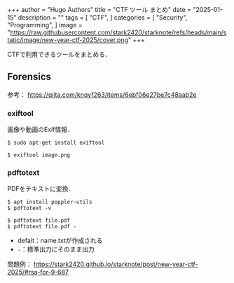 +++
author = "Hugo Authors"
title = "CTF ツール まとめ"
date = "2025-01-15"
description = ""
tags = [
    "CTF",
]
categories = [
    "Security",
    "Programming",
]
image = "https://raw.githubusercontent.com/stark2420/starknote/refs/heads/main/static/image/new-year-ctf-2025/cover.png"
+++

CTFで利用できるツールをまとめる．
<!--more-->
## Forensics
参考：
https://qiita.com/knqyf263/items/6ebf06e27be7c48aab2e
### exiftool
画像や動画のExif情報．
```
$ sudo apt-get install exiftool
```
```
$ exiftool image.png
```

### pdftotext
PDFをテキストに変換．
```
$ apt install poppler-utils
$ pdftotext -v
```
```
$ pdftotext file.pdf
$ pdftotext file.pdf -
```
- defalt：name.txtが作成される
- `-`：標準出力にそのまま出力

問題例：
https://stark2420.github.io/starknote/post/new-year-ctf-2025/#rsa-for-9-687





